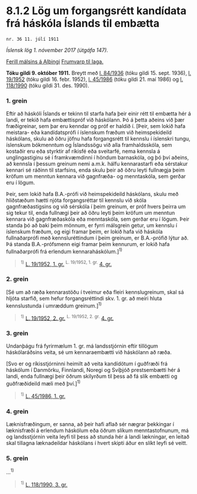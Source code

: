 # 8.1.2 Lög um forgangsrétt kandídata frá háskóla Íslands til embætta

`nr. 36 11. júlí 1911`

_Íslensk lög 1. nóvember 2017 (útgáfa 147)._

[Ferill málsins á Alþingi](https://www.althingi.is/thingstorf/thingmalalistar-eftir-thingum/ferill/?ltg=22&mnr=70)
[Frumvarp til laga.](https://www.althingi.is/altext/22/s/pdf/0130.pdf)

**Tóku gildi 9. október 1911.**
Breytt með
[l. 84/1936](https://althingi.is/altext/stjtnr.html#1936084) (tóku gildi 15. sept. 1936),
[l. 19/1952](https://althingi.is/altext/stjtnr.html#1952019) (tóku gildi 16. febr. 1952),
[l. 45/1986](https://althingi.is/altext/stjtnr.html#1986045) (tóku gildi 21. maí 1986) og
[l. 118/1990](https://althingi.is/altext/stjt/1990.118.html) (tóku gildi 31. des. 1990).

### 1. grein

Eftir að háskóli Íslands er tekinn til starfa hafa þeir einir rétt til embætta hér á landi, er tekið hafa embættispróf við háskólann. Þó á þetta aðeins við þær fræðigreinar, sem þar eru kenndar og próf er haldið í. [Þeir, sem lokið hafa meistara- eða kandídatsprófi í íslenskum fræðum við heimspekideild háskólans, skulu að öðru jöfnu hafa forgangsrétt til kennslu í íslenskri tungu, íslenskum bókmenntum og Íslandssögu við alla framhaldsskóla, sem kostaðir eru eða styrktir af ríkisfé eða sveitarfé, nema kennsla á unglingastiginu sé í framkvæmdinni í höndum barnaskóla, og þó því aðeins, að kennsla í þessum greinum nemi a.m.k. hálfu kennarastarfi eða sérstakur kennari sé ráðinn til starfsins, enda skulu þeir að öðru leyti fullnægja þeim kröfum um menntun kennara við gagnfræða- og menntaskóla, sem gerðar eru í lögum.

Þeir, sem lokið hafa B.A.-prófi við heimspekideild háskólans, skulu með hliðstæðum hætti njóta forgangsréttar til kennslu við skóla gagnfræðastigsins og við sérskóla í þeim greinum, er próf hvers þeirra um sig tekur til, enda fullnægi þeir að öðru leyti þeim kröfum um menntun kennara við gagnfræðaskóla eða menntaskóla, sem gerðar eru í lögum. Þeir standa þó að baki þeim mönnum, er fyrri málsgrein getur, um kennslu í íslenskum fræðum, og eigi framar þeim, er lokið hafa við háskóla fullnaðarprófi með kennsluréttindum í þeim greinum, er B.A.-prófið lýtur að. Þá standa B.A.-prófsmenn eigi framar þeim kennurum, er lokið hafa fullnaðarprófi frá erlendum kennaraháskólum.]<sup>1)</sup> 

> <sup>1)</sup> [L. 19/1952, 1. gr.](https://althingi.is/altext/stjtnr.html#1952019?g1) <sup>L. 19/1952, 1. gr.</sup> [4. gr.](https://althingi.is/altext/stjtnr.html#1952019?g4)

### 2. grein

[Sé um að ræða kennarastöðu í tveimur eða fleiri kennslugreinum, skal sá hljóta starfið, sem hefur forgangsréttindi skv. 1. gr. að meiri hluta kennslustunda í umræddum greinum.]<sup>1)</sup> 

> <sup>1)</sup> [L. 19/1952, 2. gr.](https://althingi.is/altext/stjtnr.html#1952019?g2) <sup>L. 19/1952, 2. gr.</sup> [4. gr.](https://althingi.is/altext/stjtnr.html#1952019?g4)

### 3. grein

Undanþágu frá fyrirmælum 1. gr. má landsstjórnin eftir tillögum háskólaráðsins veita, sé um kennaraembætti við háskólann að ræða.

[Svo er og ríkisstjórninni heimilt að veita kandídötum í guðfræði frá háskólum í Danmörku, Finnlandi, Noregi og Svíþjóð prestsembætti hér á landi, enda fullnægi þeir öðrum skilyrðum til þess að fá slík embætti og guðfræðideild mæli með því.]<sup>1)</sup> 

> <sup>1)</sup> [L. 45/1986, 1. gr.](https://althingi.is/altext/stjtnr.html#1986045?g1)

### 4. grein

Læknisfræðingum, er sanna, að þeir hafi aflað sér nægrar þekkingar í læknisfræði á erlendum háskólum eða öðrum slíkum menntastofnunum, má og landsstjórnin veita leyfi til þess að stunda hér á landi lækningar, en leitað skal tillagna læknadeildar háskólans í hvert skipti áður en slíkt leyfi sé veitt.

### 5. grein

…<sup>1)</sup> 

> <sup>1)</sup> [L. 118/1990, 3. gr.](https://althingi.is/altext/stjt/1990.118.html)
